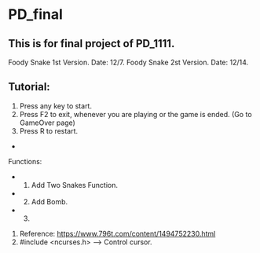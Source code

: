 # PD_final
This is for final project of PD_1111.
--
Foody Snake 1st Version. Date: 12/7.
Foody Snake 2st Version. Date: 12/14. 

Tutorial:
--
1. Press any key to start.
2. Press F2 to exit, whenever you are playing or the game is ended. (Go to GameOver page)
3. Press R to restart.
-
Functions:
 - 1. Add Two Snakes Function.
 - 2. Add Bomb.
 - 3.  
1. Reference: https://www.796t.com/content/1494752230.html
2. #include <ncurses.h>  --> Control cursor.
